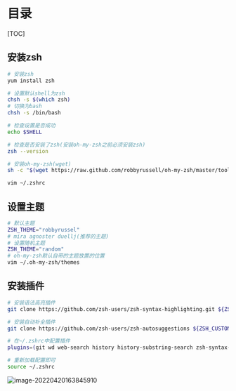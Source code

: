 # 目录

[TOC]

## 安装zsh

```bash
# 安装zsh
yum install zsh
```

```bash
# 设置默认shell为zsh
chsh -s $(which zsh)
# 切换为bash
chsh -s /bin/bash
```

```bash
# 检查设置是否成功
echo $SHELL
```

```bash
# 检查是否安装了zsh(安装oh-my-zsh之前必须安装zsh)
zsh --version
```

```bash
# 安装oh-my-zsh(wget)
sh -c "$(wget https://raw.github.com/robbyrussell/oh-my-zsh/master/tools/install.sh -O -)"
```

```bash
vim ~/.zshrc
```

## 设置主题

```bash
# 默认主题
ZSH_THEME="robbyrussel"
# mira agnoster duellj(推荐的主题)
# 设置随机主题
ZSH_THEME="random"
# oh-my-zsh默认自带的主题放置的位置
vim ~/.oh-my-zsh/themes
```

## 安装插件

```bash
# 安装语法高亮插件
git clone https://github.com/zsh-users/zsh-syntax-highlighting.git ${ZSH_CUSTOM:-~/.oh-my-zsh/custom}/plugins/zsh-syntax-highlighting
```

```bash
# 安装自动补全插件
git clone https://github.com/zsh-users/zsh-autosuggestions ${ZSH_CUSTOM:-~/.oh-my-zsh/custom}/plugins/zsh-autosuggestions
```

```bash
# 在~/.zshrc中配置插件
plugins=(git wd web-search history history-substring-search zsh-syntax-highlighting zsh-autosuggestions)
```

```bash
# 重新加载配置即可
source ~/.zshrc
```

![image-20220420163845910](https://static-i0.oss-cn-shanghai.aliyuncs.com/pic/image-20220420163845910.png)

